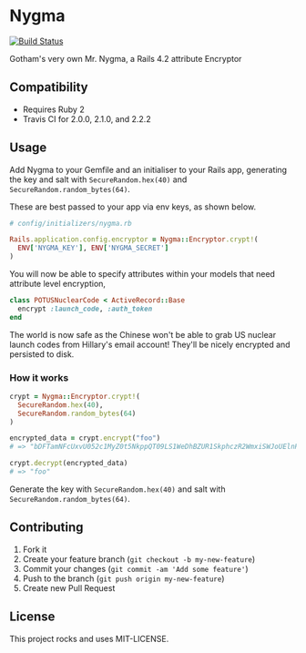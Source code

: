 # Nygma

[![Build Status](https://travis-ci.org/bsodmike/Nygma.svg?branch=master)](https://travis-ci.org/bsodmike/Nygma)

Gotham's very own Mr. Nygma, a Rails 4.2 attribute Encryptor

## Compatibility

* Requires Ruby 2
* Travis CI for 2.0.0, 2.1.0, and 2.2.2

## Usage

Add Nygma to your Gemfile and an initialiser to your Rails app, generating the
key and salt with `SecureRandom.hex(40)` and `SecureRandom.random_bytes(64)`.

These are best passed to your app via env keys, as shown below.

```ruby
# config/initializers/nygma.rb

Rails.application.config.encryptor = Nygma::Encryptor.crypt!(
  ENV['NYGMA_KEY'], ENV['NYGMA_SECRET']
)
```

You will now be able to specify attributes within your models that need
attribute level encryption,

```ruby
class POTUSNuclearCode < ActiveRecord::Base
  encrypt :launch_code, :auth_token
end
```

The world is now safe as the Chinese won't be able to grab US nuclear launch
codes from Hillary's email account!  They'll be nicely encrypted and
persisted to disk.

### How it works

```ruby
crypt = Nygma::Encryptor.crypt!(
  SecureRandom.hex(40),
  SecureRandom.random_bytes(64)
)

encrypted_data = crypt.encrypt("foo")
# => "bDFTamNFcUxvU052c1MyZ0t5NkppQT09LS1WeDhBZUR1SkphczR2WmxiSWJoUElnPT0=--54f84c7f97986ab9b6afb74aea6e9b5b764cf6c1"

crypt.decrypt(encrypted_data)
# => "foo"
```

Generate the key with `SecureRandom.hex(40)` and salt with `SecureRandom.random_bytes(64)`.

## Contributing

1. Fork it
2. Create your feature branch (`git checkout -b my-new-feature`)
3. Commit your changes (`git commit -am 'Add some feature'`)
4. Push to the branch (`git push origin my-new-feature`)
5. Create new Pull Request

## License

This project rocks and uses MIT-LICENSE.
